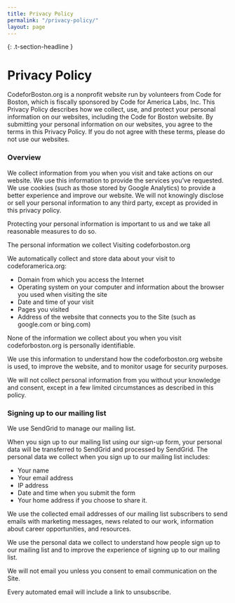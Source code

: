 ```yaml
---
title: Privacy Policy
permalink: "/privacy-policy/"
layout: page
---
```

{: .t-section-headline }
# Privacy Policy

CodeforBoston.org is a nonprofit website run by volunteers from Code for Boston, which is fiscally sponsored by Code for America Labs, Inc. This Privacy Policy describes how we collect, use, and protect your personal information on our websites, including the Code for Boston website. By submitting your personal information on our websites, you agree to the terms in this Privacy Policy. If you do not agree with these terms, please do not use our websites.

### Overview
We collect information from you when you visit and take actions on our website. We use this information to provide the services you’ve requested.
We use cookies (such as those stored by Google Analytics) to provide a better experience and improve our website.
We will not knowingly disclose or sell your personal information to any third party, except as provided in this privacy policy.

Protecting your personal information is important to us and we take all reasonable measures to do so.

The personal information we collect
Visiting codeforboston.org

We automatically collect and store data about your visit to codeforamerica.org:
* Domain from which you access the Internet
* Operating system on your computer and information about the browser you used when visiting the site
* Date and time of your visit
* Pages you visited
* Address of the website that connects you to the Site (such as google.com or bing.com)

None of the information we collect about you when you visit codeforboston.org is personally identifiable.

We use this information to understand how the codeforboston.org website is used, to improve the website, and to monitor usage for security purposes.

We will not collect personal information from you without your knowledge and consent, except in a few limited circumstances as described in this policy.

### Signing up to our mailing list
We use SendGrid to manage our mailing list.

When you sign up to our mailing list using our sign-up form, your personal data will be transferred to SendGrid and processed by SendGrid.
The personal data we collect when you sign up to our mailing list includes:
* Your name
* Your email address
* IP address
* Date and time when you submit the form
* Your home address if you choose to share it.

We use the collected email addresses of our mailing list subscribers to send emails with marketing messages, news related to our work, information about career opportunities, and resources.

We use the personal data we collect to understand how people sign up to our mailing list and to improve the experience of signing up to our mailing list.

We will not email you unless you consent to email communication on the Site.

Every automated email will include a link to unsubscribe.
